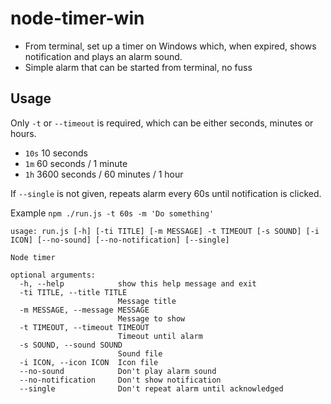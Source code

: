 # node-timer-win

* From terminal, set up a timer on Windows which, when expired, shows notification and plays an alarm sound.
* Simple alarm that can be started from terminal, no fuss

## Usage

Only `-t` or `--timeout` is required, which can be either seconds, minutes or hours.
* `10s` 10 seconds
* `1m` 60 seconds / 1 minute
* `1h` 3600 seconds / 60 minutes / 1 hour

If `--single` is not given, repeats alarm every 60s until notification is clicked.

Example `npm ./run.js -t 60s -m 'Do something'`

```
usage: run.js [-h] [-ti TITLE] [-m MESSAGE] -t TIMEOUT [-s SOUND] [-i ICON] [--no-sound] [--no-notification] [--single]

Node timer

optional arguments:
  -h, --help            show this help message and exit
  -ti TITLE, --title TITLE
                        Message title
  -m MESSAGE, --message MESSAGE
                        Message to show
  -t TIMEOUT, --timeout TIMEOUT
                        Timeout until alarm
  -s SOUND, --sound SOUND
                        Sound file
  -i ICON, --icon ICON  Icon file
  --no-sound            Don't play alarm sound
  --no-notification     Don't show notification
  --single              Don't repeat alarm until acknowledged
```
